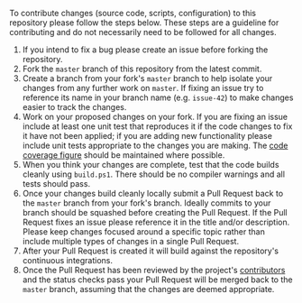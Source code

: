 To contribute changes (source code, scripts, configuration) to this repository please follow the steps below. These steps are a guideline for contributing and do not necessarily need to be followed for all changes.

  1. If you intend to fix a bug please create an issue before forking the repository.
  1. Fork the `master` branch of this repository from the latest commit.
  1. Create a branch from your fork's `master` branch to help isolate your changes from any further work on `master`. If fixing an issue try to reference its name in your branch name (e.g. `issue-42`) to make changes easier to track the changes.
  1. Work on your proposed changes on your fork. If you are fixing an issue include at least one unit test that reproduces it if the code changes to fix it have not been applied; if you are adding new functionality please include unit tests appropriate to the changes you are making. The [code coverage figure](https://codecov.io/gh/martincostello/lambda-test-server) should be maintained where possible.
  1. When you think your changes are complete, test that the code builds cleanly using `build.ps1`. There should be no compiler warnings and all tests should pass.
  1. Once your changes build cleanly locally submit a Pull Request back to the `master` branch from your fork's branch. Ideally commits to your branch should be squashed before creating the Pull Request. If the Pull Request fixes an issue please reference it in the title and/or description. Please keep changes focused around a specific topic rather than include multiple types of changes in a single Pull Request.
  1. After your Pull Request is created it will build against the repository's continuous integrations.
  1. Once the Pull Request has been reviewed by the project's [contributors](https://github.com/martincostello/lambda-test-server/graphs/contributors) and the status checks pass your Pull Request will be merged back to the `master` branch, assuming that the changes are deemed appropriate.
